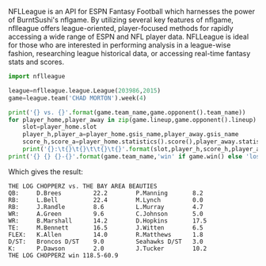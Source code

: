 NFLLeague is an API for ESPN Fantasy Football which harnesses the power of BurntSushi's nflgame.  By utilizing several key features of nflgame, nflleague offers league-oriented, player-focused methods for rapidly accessing a wide range of ESPN and NFL player data. NFLLeague is ideal for those who are interested in performing analysis in a league-wise fashion, researching league historical data, or accessing real-time fantasy stats and scores.

```python
import nflleague

league=nflleague.league.League(203986,2015)
game=league.team('CHAD MORTON').week(4)

print('{} vs. {}'.format(game.team_name,game.opponent().team_name))
for player_home,player_away in zip(game.lineup,game.opponent().lineup):
    slot=player_home.slot
    player_h,player_a=player_home.gsis_name,player_away.gsis_name
    score_h,score_a=player_home.statistics().score(),player_away.statistics().score()
    print('{}:\t{}\t{}\t\t{}\t{}'.format(slot,player_h,score_h,player_a,score_a))
print('{} {} {}-{}'.format(game.team_name,'win' if game.win() else 'lose',game.get_score(),game.opponent().get_score()))
```
Which gives the result:
```
THE LOG CHOPPERZ vs. THE BAY AREA BEAUTIES
QB:     D.Brees         22.2        P.Manning       8.2
RB:     L.Bell          22.4        M.Lynch         0.0
RB:     J.Randle        8.6         L.Murray        4.7
WR:     A.Green         9.6         C.Johnson       5.0
WR:     B.Marshall      14.2        D.Hopkins       17.5
TE:     M.Bennett       16.5        J.Witten        6.5
FLEX:   K.Allen         14.0        R.Matthews      1.8
D/ST:   Broncos D/ST    9.0         Seahawks D/ST   3.0
K:      P.Dawson        2.0         J.Tucker        10.2
THE LOG CHOPPERZ win 118.5-60.9
```

